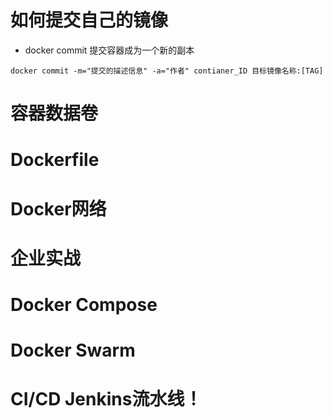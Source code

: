 # 如何提交自己的镜像

- docker commit 提交容器成为一个新的副本

```shell
docker commit -m="提交的描述信息" -a="作者" contianer_ID 目标镜像名称:[TAG]
```

# 容器数据卷

# Dockerfile

# Docker网络





# 企业实战

# Docker Compose

# Docker Swarm

# CI/CD Jenkins流水线！








